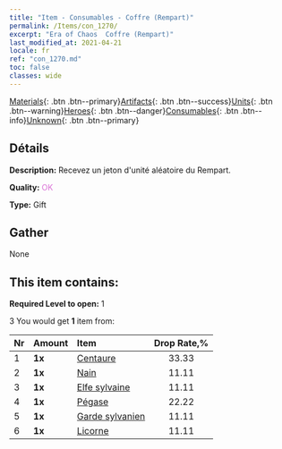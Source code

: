```yaml
---
title: "Item - Consumables - Coffre (Rempart)"
permalink: /Items/con_1270/
excerpt: "Era of Chaos  Coffre (Rempart)"
last_modified_at: 2021-04-21
locale: fr
ref: "con_1270.md"
toc: false
classes: wide
---
```

 [Materials](/fr/Items/){: .btn .btn--primary}[Artifacts](/fr/Items/Artifacts/){: .btn .btn--success}[Units](/fr/Items/Units/){: .btn .btn--warning}[Heroes](/fr/Items/Heroes/){: .btn .btn--danger}[Consumables](/fr/Items/Consumables/){: .btn .btn--info}[Unknown](/fr/Items/Unknown/){: .btn .btn--primary}

## Détails
 **Description:** Recevez un jeton d'unité aléatoire du Rempart.

 **Quality:** <span style="color: #DA70D6">OK</span>

 **Type:** Gift

## Gather

  None

## This item contains:

 **Required Level to open:** 1

 3 You would get **1** item  from:

  | Nr | Amount |     Item    | Drop Rate,% |
  |:---|:-------|:------------|:---------:|
  | 1 |  **1x** | [Centaure](/fr/Items/unt_199/) | 33.33 | 
  | 2 |  **1x** | [Nain](/fr/Items/unt_200/) | 11.11 | 
  | 3 |  **1x** | [Elfe sylvaine](/fr/Items/unt_201/) | 11.11 | 
  | 4 |  **1x** | [Pégase](/fr/Items/unt_202/) | 22.22 | 
  | 5 |  **1x** | [Garde sylvanien](/fr/Items/unt_203/) | 11.11 | 
  | 6 |  **1x** | [Licorne](/fr/Items/unt_204/) | 11.11 | 
